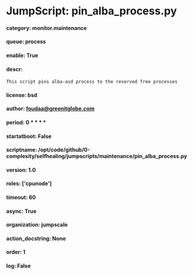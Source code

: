 
# JumpScript: pin_alba_process.py
        
#### category: monitor.maintenance
#### queue: process
#### enable: True
#### descr: 
```
This script pins alba-asd process to the reserved free processes

```
#### license: bsd
#### author: foudaa@greenitglobe.com
#### period: 0 * * * *
#### startatboot: False
#### scriptname: /opt/code/github/0-complexity/selfhealing/jumpscripts/maintenance/pin_alba_process.py
#### version: 1.0
#### roles: ['cpunode']
#### timeout: 60
#### async: True
#### organization: jumpscale
#### action_docstring: None
#### order: 1
#### log: False